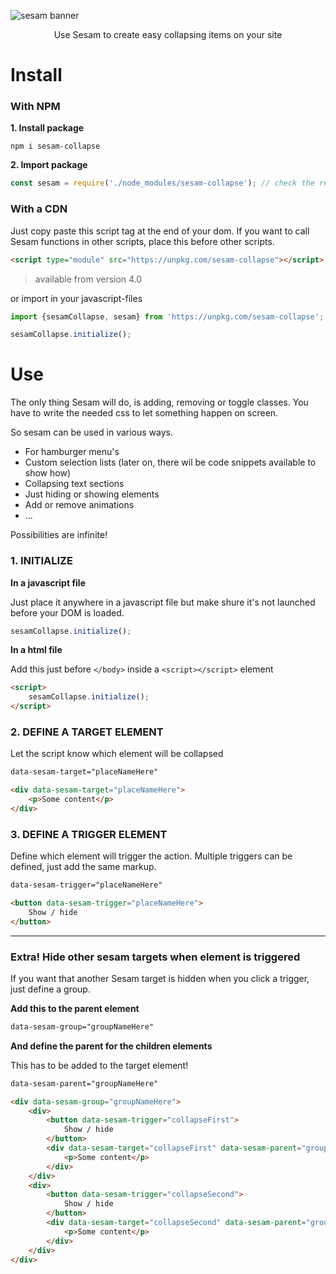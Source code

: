 ![sesam banner](https://res.cloudinary.com/lennertderyck/image/upload/v1585256935/BANNER_SESAM_za3b6v.svg)
<p style="text-align: center;">Use Sesam to create easy collapsing items on your site</p>

# Install
### With NPM

**1. Install package**

```shell
npm i sesam-collapse
```

**2. Import package**

```javascript
const sesam = require('./node_modules/sesam-collapse'); // check the relative path to node_modules
```

### With a CDN

Just copy paste this script tag at the end of your dom. If you want to call Sesam functions in other scripts, place this before other scripts.
```html
<script type="module" src="https://unpkg.com/sesam-collapse"></script>
```


> available from version 4.0

or import in your javascript-files

```js
import {sesamCollapse, sesam} from 'https://unpkg.com/sesam-collapse';

sesamCollapse.initialize();
```

# Use
The only thing Sesam will do, is adding, removing or toggle classes. You have to write the needed css to let something happen on screen.

So sesam can be used in various ways.
- For hamburger menu's
- Custom selection lists (later on, there wil be code snippets available to show how)
- Collapsing text sections
- Just hiding or showing elements
- Add or remove animations
- ...

Possibilities are infinite!

### **1. INITIALIZE**
**In a javascript file**

Just place it anywhere in a javascript file but make shure it's not launched before your DOM is loaded.

```javascript
sesamCollapse.initialize();
```

**In a html file**

Add this just before `</body>` inside a `<script></script>` element

```html
<script>
    sesamCollapse.initialize();
</script>
```

### **2. DEFINE A TARGET ELEMENT** 
Let the script know which element will be collapsed

```html
data-sesam-target="placeNameHere"
```

```html
<div data-sesam-target="placeNameHere">
    <p>Some content</p>
</div>
```

### **3. DEFINE A TRIGGER ELEMENT** 
Define which element will trigger the action. Multiple triggers can be defined, just add the same markup.

```html
data-sesam-trigger="placeNameHere"
```

```html
<button data-sesam-trigger="placeNameHere">
    Show / hide
</button>
```

---

### **Extra! Hide other sesam targets when element is triggered**
If you want that another Sesam target is hidden when you click a trigger, just define a group.

**Add this to the parent element**

```html
data-sesam-group="groupNameHere"
```

**And define the parent for the children elements**

This has to be added to the target element!

```html
data-sesam-parent="groupNameHere"
```

```html
<div data-sesam-group="groupNameHere">
    <div>
        <button data-sesam-trigger="collapseFirst">
            Show / hide
        </button>
        <div data-sesam-target="collapseFirst" data-sesam-parent="groupNameHere">
            <p>Some content</p>
        </div>
    </div>
    <div>
        <button data-sesam-trigger="collapseSecond">
            Show / hide
        </button>
        <div data-sesam-target="collapseSecond" data-sesam-parent="groupNameHere">
            <p>Some content</p>
        </div>
    </div>
</div>
```



<!-- [I'll npm](#install-npm)
[I'll use a <link> (CDN)](#install-cdn) -->
